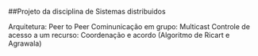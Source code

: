 ##Projeto da disciplina de Sistemas distribuidos

Arquitetura: Peer to Peer
Cominunicação em grupo: Multicast
Controle de acesso a um recurso: Coordenação e acordo (Algoritmo de Ricart e Agrawala)

